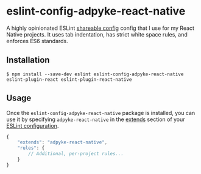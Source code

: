 # eslint-config-adpyke-react-native
A highly opinionated ESLint [shareable config](https://eslint.org/docs/developer-guide/shareable-configs.html) config that I use for my React Native projects. It uses tab indentation, has strict white space rules, and enforces ES6 standards.

## Installation
`$ npm install --save-dev eslint eslint-config-adpyke-react-native eslint-plugin-react eslint-plugin-react-native`

## Usage
Once the `eslint-config-adpyke-react-native` package is installed, you can use it by specifying `adpyke-react-native` in the [extends](http://eslint.org/docs/user-guide/configuring#extending-configuration-files) section of your [ESLint configuration](http://eslint.org/docs/user-guide/configuring).

```javascript
{
	"extends": "adpyke-react-native",
	"rules": {
		// Additional, per-project rules...
	}
}
```
